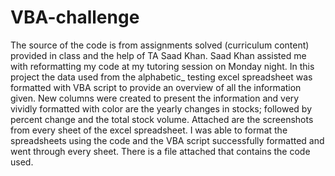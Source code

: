 # VBA-challenge
The source of the code is from assignments solved (curriculum content) provided in class and the help of TA Saad Khan. Saad Khan assisted me with reformatting my code at my tutoring session on Monday night. 
In this project the data used from the alphabetic_ testing excel spreadsheet was formatted with VBA script to provide an overview of all the information given. New columns were created to present the information and very vividly formatted with color are the yearly changes in stocks; followed by percent change and the total stock volume. Attached are the screenshots from every sheet of the excel spreadsheet. I was able to format the spreadsheets using the code and the VBA script successfully formatted and went through every sheet.
There is a file attached that contains the code used. 
